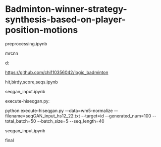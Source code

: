 # Badminton-winner-strategy-synthesis-based-on-player-position-motions
preprocessing.ipynb

mrcnn

d:

https://github.com/chi110356042/logic_badminton

hit,birdy,score,seqs.ipynb

seqgan_input.ipynb

execute-hiseqgan.py:

python execute-hiseqgan.py --data=wm5-normalize --filename=seqGAN_input_hs12_22.txt --target=id --generated_num=100 --total_batch=50 --batch_size=5 --seq_length=40

seqgan_input.ipynb

final